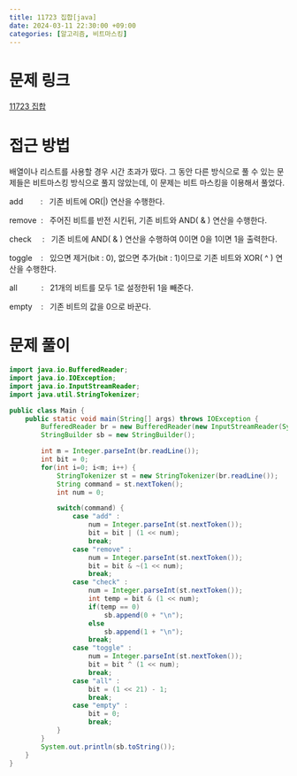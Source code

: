 ```yaml
---
title: 11723 집합[java]
date: 2024-03-11 22:30:00 +09:00
categories: [알고리즘, 비트마스킹]
---
```

# 문제 링크
[11723 집합](https://www.acmicpc.net/problem/11723)

# 접근 방법
배열이나 리스트를 사용할 경우 시간 초과가 떴다. 그 동안 다른 방식으로 풀 수 있는 문제들은 비트마스킹 방식으로 풀지 않았는데, 이 문제는 비트 마스킹을 이용해서 풀었다.

add&nbsp;&nbsp;&nbsp;&nbsp;&nbsp;&nbsp;&nbsp;&nbsp;:&nbsp;&nbsp; 기존 비트에 OR(|) 연산을 수행한다.

remove&nbsp;&nbsp;:&nbsp;&nbsp; 주어진 비트를 반전 시킨뒤, 기존 비트와 AND( & ) 연산을 수행한다.

check&nbsp;&nbsp;&nbsp;&nbsp;&nbsp;:&nbsp;&nbsp; 기존 비트에 AND( & ) 연산을 수행하여 0이면 0을 1이면 1을 출력한다.

toggle&nbsp;&nbsp;&nbsp;&nbsp;:&nbsp;&nbsp; 있으면 제거(bit : 0), 없으면 추가(bit : 1)이므로 기존 비트와 XOR( ^ ) 연산을 수행한다.

all&nbsp;&nbsp;&nbsp;&nbsp;&nbsp;&nbsp;&nbsp;&nbsp;&nbsp;&nbsp;&nbsp;:&nbsp;&nbsp; 21개의 비트를 모두 1로 설정한뒤 1을 빼준다.

empty&nbsp;&nbsp;&nbsp;&nbsp;:&nbsp;&nbsp; 기존 비트의 값을 0으로 바꾼다.

# 문제 풀이
```java
import java.io.BufferedReader;
import java.io.IOException;
import java.io.InputStreamReader;
import java.util.StringTokenizer;

public class Main {
    public static void main(String[] args) throws IOException {
        BufferedReader br = new BufferedReader(new InputStreamReader(System.in));
        StringBuilder sb = new StringBuilder();

        int m = Integer.parseInt(br.readLine());
        int bit = 0;
        for(int i=0; i<m; i++) {
            StringTokenizer st = new StringTokenizer(br.readLine());
            String command = st.nextToken();
            int num = 0;

            switch(command) {
                case "add" :
                    num = Integer.parseInt(st.nextToken());
                    bit = bit | (1 << num);
                    break;
                case "remove" :
                    num = Integer.parseInt(st.nextToken());
                    bit = bit & ~(1 << num);
                    break;
                case "check" :
                    num = Integer.parseInt(st.nextToken());
                    int temp = bit & (1 << num);
                    if(temp == 0)
                    	sb.append(0 + "\n");
                    else
                    	sb.append(1 + "\n");
                    break;
                case "toggle" :
                    num = Integer.parseInt(st.nextToken());
                    bit = bit ^ (1 << num);
                    break;
                case "all" :
                    bit = (1 << 21) - 1;
                    break;
                case "empty" :
                    bit = 0;
                    break;
            }
        }
        System.out.println(sb.toString());
    }
}

```